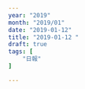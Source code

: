 ```yaml
---
year: "2019"
month: "2019/01"
date: "2019-01-12"
title: "2019-01-12 "
draft: true
tags: [
    "日報"
]

---
```


